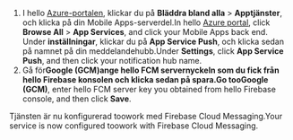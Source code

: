 
1. <span data-ttu-id="b03e7-101">I hello [Azure-portalen](https://portal.azure.com/), klickar du på **Bläddra bland alla** > **Apptjänster**, och klicka på din Mobile Apps-serverdel.</span><span class="sxs-lookup"><span data-stu-id="b03e7-101">In hello [Azure portal](https://portal.azure.com/), click **Browse All** > **App Services**, and click your Mobile Apps back end.</span></span> <span data-ttu-id="b03e7-102">Under **inställningar**, klickar du på **App Service Push**, och klicka sedan på namnet på din meddelandehubb.</span><span class="sxs-lookup"><span data-stu-id="b03e7-102">Under **Settings**, click **App Service Push**, and then click your notification hub name.</span></span>
2. <span data-ttu-id="b03e7-103">Gå för**Google (GCM)**ange hello FCM servernyckeln som du fick från hello Firebase konsolen och klicka sedan på **spara**.</span><span class="sxs-lookup"><span data-stu-id="b03e7-103">Go too**Google (GCM)**, enter hello FCM server key you obtained from hello Firebase console, and then click **Save**.</span></span>

<span data-ttu-id="b03e7-104">Tjänsten är nu konfigurerad toowork med Firebase Cloud Messaging.</span><span class="sxs-lookup"><span data-stu-id="b03e7-104">Your service is now configured toowork with Firebase Cloud Messaging.</span></span>

<!-- URLs. -->

<!-- images -->
